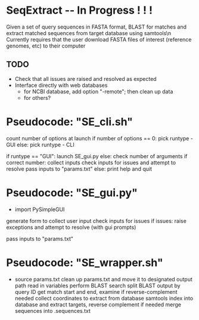 # SeqExtract -- In Progress ! ! !
Given a set of query sequences in FASTA format, BLAST for matches and extract matched sequences from target database using samtools\n
Currently requires that the user download FASTA files of interest (reference genomes, etc) to their computer

## TODO
* Check that all issues are raised and resolved as expected
* Interface directly with web databases
  * for NCBI database, add option "-remote"; then clean up data
  * for others?

# Pseudocode: "SE_cli.sh"
count number of options at launch
  if number of options == 0:
    pick runtype - GUI
  else:
    pick runtype - CLI
    
if runtype == "GUI":
  launch SE_gui.py
else:
  check number of arguments
  if correct number:
    collect inputs
    check inputs for issues and attempt to resolve
    pass inputs to "params.txt"
  else:
    print help and quit
    
# Pseudocode: "SE_gui.py"
* import PySimpleGUI

generate form to collect user input
check inputs for issues
if issues:
  raise exceptions and attempt to resolve (with gui prompts)

pass inputs to "params.txt"

# Pseudocode: "SE_wrapper.sh"
* source params.txt
clean up params.txt and move it to designated output path
read in variables
perform BLAST search
split BLAST output by query ID
get match start and end, examine if reverse-complement needed
collect coordinates to extract from database
samtools index into database and extract targets, reverse complement if needed
merge sequences into .sequences.txt
  

